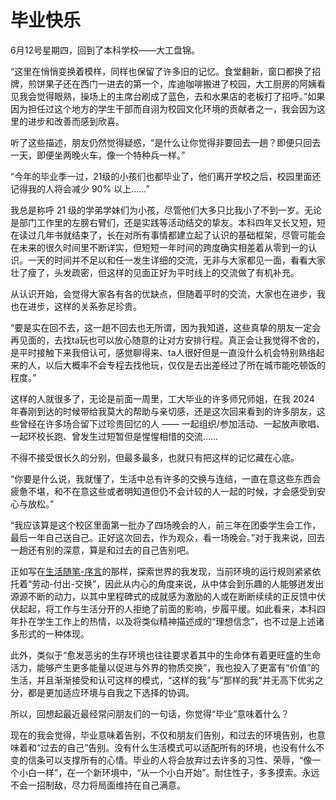 # 毕业快乐

6月12号星期四，回到了本科学校——大工盘锦。

“这里在悄悄变换着模样，同样也保留了许多旧的记忆。食堂翻新，窗口都换了招牌，煎饼果子还在西门一进去的第一个，库迪咖啡搬进了校园，大工厨房的阿姨看见我会觉得眼熟，操场上的主席台刷成了蓝色，去和水果店的老板打了招呼。”如果因为担任过这个地方的学生干部而自诩为校园文化环境的贡献者之一，我会因为这里的进步和改善而感到欣喜。

听了这些描述，朋友仍然觉得疑惑，“是什么让你觉得非要回去一趟？即便只回去一天，即便坐两晚火车，像一个特种兵一样。”

“今年的毕业季一过，21级的小孩们也都毕业了，他们离开学校之后，校园里面还记得我的人将会减少 90% 以上……”
        
我总是称呼 21 级的学弟学妹们为小孩，尽管他们大多只比我小了不到一岁。无论是部门工作里的左膀右臂们，还是实践等活动结交的挚友。本科四年又长又短，短在读过几年书就结束了，长在对所有事情都建立起了认识的基础框架，尽管可能会在未来的很久时间里不断详实，但短短一年时间的跨度确实相差着从零到一的认识。一天的时间并不足以和任一发生详细的交流，无非与大家都见一面，看看大家壮了瘦了，头发疏密，但这样的见面正好为平时线上的交流做了有机补充。

从认识开始，会觉得大家各有各的优缺点，但随着平时的交流，大家也在进步，我也在进步，这样的关系弥足珍贵。

“要是实在回不去，这一趟不回去也无所谓，因为我知道，这些真挚的朋友一定会再见面的，去找ta玩也可以放心随意的让对方安排行程。真正会让我觉得不舍的，是平时接触下来我倍认可，感觉聊得来、ta人很好但是一直没什么机会特别熟络起来的人，以后大概率不会专程去找他玩，仅仅是去出差经过了所在城市能吃顿饭的程度。”

这样的人就很多了，无论是前面一周里，工大毕业的许多师兄师姐，在我 2024 年春刚到达的时候带给我莫大的帮助与亲切感，还是这次回来看到的许多朋友，这些曾经在许多场合留下过珍贵回忆的人 —— 一起组织/参加活动、一起放声歌唱、一起环校长跑、曾发生过短暂但是惺惺相惜的交流……
        
不得不接受很长久的分别，但最多最多，也就只有把这样的记忆藏在心底。

“你要是什么说，我就懂了，生活中总有许多的交换与连结，一直在意这些东西会疲惫不堪，和不在意这些或者明知道但仍不会计较的人一起的时候，才会感受到安心与放松。”

“我应该算是这个校区里面第一批办了四场晚会的人，前三年在团委学生会工作，最后一年自己送自己。正好这次回去，作为观众，看一场晚会。”对于我来说，回去一趟还有别的深意，算是和过去的自己告别吧。

正如写在[生活随笔-序言](https://life.jesseht.fun/2Informal_Notes/)的那样，探索世界的我发现，当前环境的运行规则紧紧依托着“劳动-付出-交换”，因此从内心的角度来说，从中体会到乐趣的人能够迸发出源源不断的动力，以其中里程碑式的成就感为激励的人或在断断续续的正反馈中伏伏起起，将工作与生活分开的人拒绝了前面的影响，步履平缓。如此看来，本科四年扑在学生工作上的热情，以及将类似精神描述成的“理想信念”，也不过是上述诸多形式的一种体现。

此外，类似于“愈发恶劣的生存环境也往往要求着其中的生命体有着更旺盛的生命活力，能够产生更多能量以促进与外界的物质交换”，我也投入了更富有“价值”的生活，并且渐渐接受和认可这样的模式，“这样的我”与“那样的我”并无高下优劣之分，都是更加适应环境与自我之下选择的协调。

所以，回想起最近最经常问朋友们的一句话，你觉得“毕业”意味着什么？

现在的我会觉得，毕业意味着告别，不仅和朋友们告别，和过去的环境告别，也意味着和“过去的自己”告别。没有什么生活模式可以适配所有的环境，也没有什么不变的信条可以支撑所有的心情。毕业的人将会放弃过去许多的习性、荣辱，“像一个小白一样”，在一个新环境中，“从一个小白开始”。耐住性子，多多摸索。永远不会一招制敌，尽力将局面维持在自己满意。